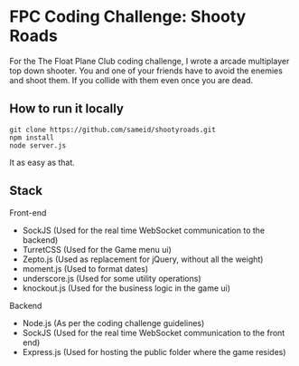 # FPC Coding Challenge: Shooty Roads

For the The Float Plane Club coding challenge, I wrote a arcade multiplayer top down shooter. You and one of your friends have to avoid the enemies and shoot them. If you collide with them even once you are dead.

## How to run it locally

```
git clone https://github.com/sameid/shootyroads.git
npm install
node server.js
```

It as easy as that.

## Stack

Front-end
- SockJS (Used for the real time WebSocket communication to the backend)
- TurretCSS (Used for the Game menu ui)
- Zepto.js (Used as replacement for jQuery, without all the weight)
- moment.js (Used to format dates)
- underscore.js (Used for some utility operations)
- knockout.js (Used for the business logic in the game ui)

Backend
- Node.js (As per the coding challenge guidelines)
- SockJS (Used for the real time WebSocket communication to the front end)
- Express.js (Used for hosting the public folder where the game resides)
